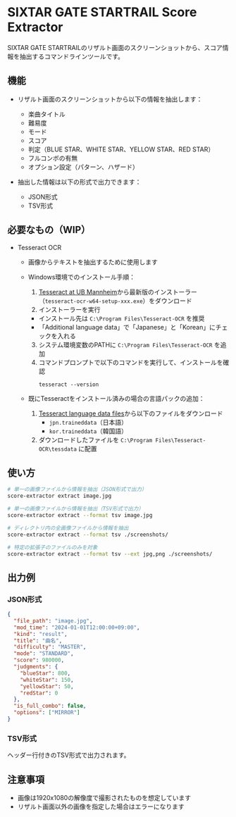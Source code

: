 # SIXTAR GATE STARTRAIL Score Extractor

SIXTAR GATE STARTRAILのリザルト画面のスクリーンショットから、スコア情報を抽出するコマンドラインツールです。

## 機能

- リザルト画面のスクリーンショットから以下の情報を抽出します：
  - 楽曲タイトル
  - 難易度
  - モード
  - スコア
  - 判定（BLUE STAR、WHITE STAR、YELLOW STAR、RED STAR）
  - フルコンボの有無
  - オプション設定（パターン、ハザード）

- 抽出した情報は以下の形式で出力できます：
  - JSON形式
  - TSV形式

## 必要なもの（WIP）

- Tesseract OCR
  - 画像からテキストを抽出するために使用します
  - Windows環境でのインストール手順：
    1. [Tesseract at UB Mannheim](https://github.com/UB-Mannheim/tesseract/wiki)から最新版のインストーラー（`tesseract-ocr-w64-setup-xxx.exe`）をダウンロード
    2. インストーラーを実行
      - インストール先は `C:\Program Files\Tesseract-OCR` を推奨
      - 「Additional language data」で「Japanese」と「Korean」にチェックを入れる
    3. システム環境変数のPATHに `C:\Program Files\Tesseract-OCR` を追加
    4. コマンドプロンプトで以下のコマンドを実行して、インストールを確認
       ```
       tesseract --version
       ```

  - 既にTesseractをインストール済みの場合の言語パックの追加：
    1. [Tesseract language data files](https://github.com/tesseract-ocr/tessdata)から以下のファイルをダウンロード
       - `jpn.traineddata`（日本語）
       - `kor.traineddata`（韓国語）
    2. ダウンロードしたファイルを `C:\Program Files\Tesseract-OCR\tessdata` に配置

## 使い方

```bash
# 単一の画像ファイルから情報を抽出（JSON形式で出力）
score-extractor extract image.jpg

# 単一の画像ファイルから情報を抽出（TSV形式で出力）
score-extractor extract --format tsv image.jpg

# ディレクトリ内の全画像ファイルから情報を抽出
score-extractor extract --format tsv ./screenshots/

# 特定の拡張子のファイルのみを対象
score-extractor extract --format tsv --ext jpg,png ./screenshots/
```

## 出力例

### JSON形式
```json
{
  "file_path": "image.jpg",
  "mod_time": "2024-01-01T12:00:00+09:00",
  "kind": "result",
  "title": "曲名",
  "difficulty": "MASTER",
  "mode": "STANDARD",
  "score": 980000,
  "judgments": {
    "blueStar": 800,
    "whiteStar": 150,
    "yellowStar": 50,
    "redStar": 0
  },
  "is_full_combo": false,
  "options": ["MIRROR"]
}
```

### TSV形式
ヘッダー行付きのTSV形式で出力されます。

## 注意事項

- 画像は1920x1080の解像度で撮影されたものを想定しています
- リザルト画面以外の画像を指定した場合はエラーになります
